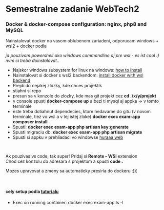 # Semestralne zadanie WebTech2

<h3>Docker & docker-compose configuration: nginx, php8 and MySQL</h3>

<p>Nainstalovat docker na vasom oblubenom zariadeni, odporucam windows + wsl2 + docker podla</p>
<i>ja pouzivam powershell ako windows commandline aj pre wsl - es ist cool :) nvm ci treba doinstalovat..</i>
<ul>
    <li>Najskor windows subsystem for linux na windows: <a href="https://docs.microsoft.com/en-us/windows/wsl/install-win10">how to install</a></li>
    <li>Nainstalovat si docker s wsl2 backendom: <a href="https://docs.docker.com/docker-for-windows/install/#system-requirements-for-wsl-2-backend">install docker with wsl backend</a></li>
    <li>Prejdi do nejakej zlozky, kde chces projektik</li>
    <li>stiahni si repo</li>
    <li>presun sa v konzole do zlozky, kde mas git projekt cez <b>cd ./x/y/projekt </b></li>
    <li>v console spusti <b>docker-compose up</b> a bezi ti mysql aj appka -> v tomto terminale</li>
    <li>este treba dotiahnut dependecies, ktore nedavame do gitu (v novom terminale, tiez vo wsl a v tej istej zloke) <b>docker exec exam-app composer install</b></li>
    <li>Spusti: <b>docker exec exam-app php artisan key:generate</b></li>
    <li>Spusti migraciu db: <b>docker exec exam-app php artisan migrate</b></li>
    <li>Spusti si appku v prehliadaci vo windowse <a href="http://localhost:8000/">huraaa web</a></li>
</ul>

<br>
<p>Ak pouzivas vs code, tak super! Pridaj si <b> Remote - WSl</b> extension<br>
Chod cez konzolu do adresara s projektom a spusti <b>code .</b><br>

Mozes upravovat a zmeny sa automaticky presiria do dockeru :)))
</p>

<br>

<h4>cely setup podla <a href="https://www.digitalocean.com/community/tutorials/how-to-install-and-set-up-laravel-with-docker-compose-on-ubuntu-20-04">tutorialu</a></h4>
<p>
<ul>
<li>Exec on running container: docker exec exam-app ls -l</li>
</ul>
</p>

<!-- DO Only once after init to init laravel -->
<!-- composer create-project --prefer-dist laravel/laravel:^8.0 final -->
<!-- cd final -->
<!-- mv * ../ -->

